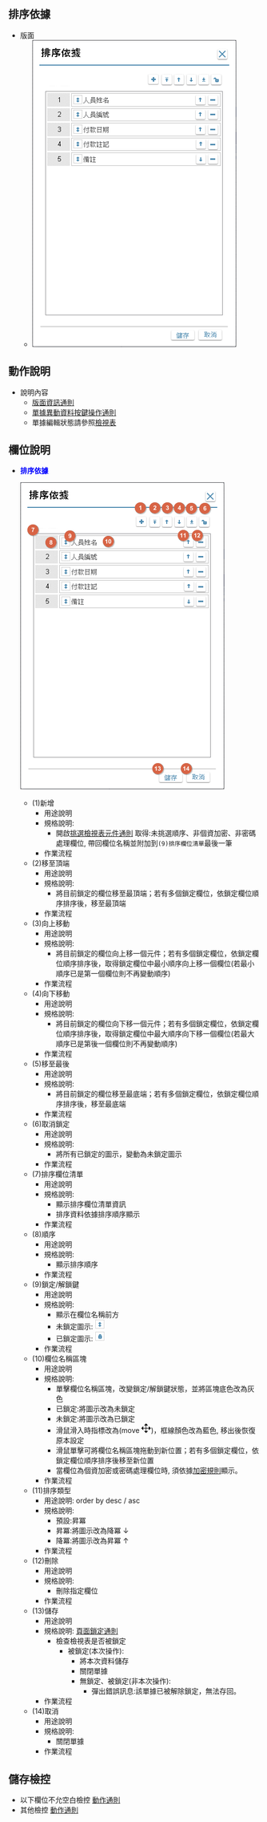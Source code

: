 ## <div id="layout">排序依據</div>

* 版面
  * ![ini]

## <div id="form-action">動作說明</div>

* 說明內容
  * [版面資訊通則](../RulesOther/README.md#ruleother1)
  * [單據異動資料按鍵操作通則](../RulesButton/README#rulebutton2) 
  * 單據編輯狀態請參照[檢視表][index]
## <div id="object-desc">欄位說明</div>
* <p id="fieldbreak6" style="color:blue;font-weight:bold">排序依據</p>
    
    ![fieldbreak_m6]  

    * <t>(1)新增</t>
      * 用途說明
      * 規格說明: 
        * 開啟[挑選檢視表元件通則][link_ruledialog8] 取得:未挑選順序、非個資加密、非密碼處理欄位, 帶回欄位名稱並附加到`(9)排序欄位清單`最後一筆
      * 作業流程
    * <t>(2)移至頂端</t>
      * 用途說明
      * 規格說明:
        * 將目前鎖定的欄位移至最頂端；若有多個鎖定欄位，依鎖定欄位順序排序後，移至最頂端
      * 作業流程
    * <t>(3)向上移動</t>
      * 用途說明
      * 規格說明:
        * 將目前鎖定的欄位向上移一個元件；若有多個鎖定欄位，依鎖定欄位順序排序後，取得鎖定欄位中最小順序向上移一個欄位(若最小順序已是第一個欄位則不再變動順序)
      * 作業流程
    * <t>(4)向下移動</t>
      * 用途說明
      * 規格說明:
        * 將目前鎖定的欄位向下移一個元件；若有多個鎖定欄位，依鎖定欄位順序排序後，取得鎖定欄位中最大順序向下移一個欄位(若最大順序已是第後一個欄位則不再變動順序)
      * 作業流程
    * <t>(5)移至最後</t>
      * 用途說明
      * 規格說明:
        * 將目前鎖定的欄位移至最底端；若有多個鎖定欄位，依鎖定欄位順序排序後，移至最底端
      * 作業流程
    * <t>(6)取消鎖定</t>
      * 用途說明
      * 規格說明:
        * 將所有已鎖定的圖示，變動為未鎖定圖示
      * 作業流程
    * <t>(7)排序欄位清單</t>
      * 用途說明
      * 規格說明:
        * 顯示排序欄位清單資訊
        * 排序資料依據排序順序顯示 
      * 作業流程
    * <t>(8)順序</t>
      * 用途說明
      * 規格說明:
        * 顯示排序順序
      * 作業流程
    * <t>(9)鎖定/解鎖鍵</t>
      * 用途說明
      * 規格說明:
        * 顯示在欄位名稱前方
        * 未鎖定圖示: ![orderby_unlock]
        * 已鎖定圖示: ![orderby_lock]
      * 作業流程
    * <t>(10)欄位名稱區塊</t>
      * 用途說明
      * 規格說明:
        * 單擊欄位名稱區塊，改變鎖定/解鎖鍵狀態，並將區塊底色改為灰色
        * 已鎖定:將圖示改為未鎖定
        * 未鎖定:將圖示改為已鎖定
        * 滑鼠滑入時指標改為(move ![orderby_move])，框線顏色改為藍色, 移出後恢復原本設定
        * 滑鼠單擊可將欄位名稱區塊拖動到新位置；若有多個鎖定欄位，依鎖定欄位順序排序後移至新位置
        * 當欄位為個資加密或密碼處理欄位時, 須依據[加密規則][link_other5]顯示。
      * 作業流程
    * <t>(11)排序類型</t>
      * 用途說明: order by desc / asc
      * 規格說明:
        * 預設:昇冪
        * 昇冪:將圖示改為降冪 ↓
        * 降冪:將圖示改為昇冪 ↑
      * 作業流程
    * <t>(12)刪除</t>
      * 用途說明
      * 規格說明:
        * 刪除指定欄位
      * 作業流程
    * <t>(13)儲存</t>
      * 用途說明
      * 規格說明: [頁面鎖定通則][link_other4]
        * 檢查檢視表是否被鎖定
          * 被鎖定(本次操作):               
              * 將本次資料儲存
              * 關閉單據
            * 無鎖定、被鎖定(非本次操作):
              * 彈出錯誤訊息:該單據已被解除鎖定，無法存回。
      * 作業流程
    * <t>(14)取消</t>
      * 用途說明
      * 規格說明:
        * 關閉單據
      * 作業流程
      
## <div id="save-action">儲存檢控</div>
* 以下欄位不允空白檢控 [動作通則][link_other2]
* 其他檢控 [動作通則][link_other3]
    
<!-- 圖示_介面 -->
[ini]:attachment/ini_orderby.png "[介面]排序依據"
[fieldbreak_m6]:attachment/mark_ini_orderby.png "[欄位說明]排序依據"
[orderby_unlock]:attachment/orderby_unlock.png "未鎖定圖示"
[orderby_lock]:attachment/orderby_lock.png "已鎖定圖示"
[orderby_move]:attachment/orderby_move.png "移動圖示"

<!-- 超連結 -->
[link_other1]:{4}/IDE/Specification/RulesOther/README?id=ruleother9 "共用通則_其他操作/打樣通則"
[link_other2]:{4}/IDE/Specification/RulesOther/README?id=ruleother7 "共用通則_其他操作/儲存檢控_不允空白"
[link_other3]:{4}/IDE/Specification/RulesOther/README?id=ruleother8 "共用通則_其他操作/儲存檢控_其他"
[link_other4]:{4}/IDE/Specification/RulesOther/README?id=ruleother10 "共用通則_其他操作/鎖定通則"
[link_other5]:{4}/IDE/Specification/RulesOther/README?id=ruleother11 "共用通則_其他操作/個資加密通則"

[link_ruledialog8]:{4}/IDE/Specification/RulesDialog/README#ruledialog8 "共用通則_開啟單據/挑選檢視表元件通則"

[index]:./README "檢視表主頁"